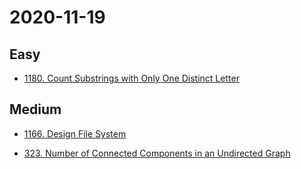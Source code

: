 # 2020-11-19

## Easy

* [1180. Count Substrings with Only One Distinct Letter](https://leetcode.com/problems/count-substrings-with-only-one-distinct-letter/)

## Medium

* [1166. Design File System](https://leetcode.com/problems/design-file-system/)

* [323. Number of Connected Components in an Undirected Graph](https://leetcode.com/problems/number-of-connected-components-in-an-undirected-graph/)

